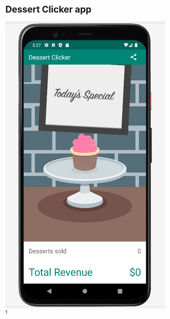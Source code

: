 Dessert Clicker app
=====================

![](https://github.com/Rus1999/desertapp-addviewmodel/blob/master/capture/screen.png)
1[](https://github.com/Rus1999/desertapp-addviewmodel/blob/master/capture/previewScreen.png)

